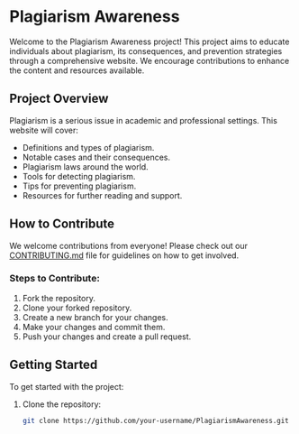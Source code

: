 # Plagiarism Awareness

Welcome to the Plagiarism Awareness project! This project aims to educate individuals about plagiarism, its consequences, and prevention strategies through a comprehensive website. We encourage contributions to enhance the content and resources available.

## Project Overview

Plagiarism is a serious issue in academic and professional settings. This website will cover:
- Definitions and types of plagiarism.
- Notable cases and their consequences.
- Plagiarism laws around the world.
- Tools for detecting plagiarism.
- Tips for preventing plagiarism.
- Resources for further reading and support.

## How to Contribute

We welcome contributions from everyone! Please check out our [CONTRIBUTING.md](CONTRIBUTING.md) file for guidelines on how to get involved.

### Steps to Contribute:
1. Fork the repository.
2. Clone your forked repository.
3. Create a new branch for your changes.
4. Make your changes and commit them.
5. Push your changes and create a pull request.

## Getting Started

To get started with the project:
1. Clone the repository:
   ```bash
   git clone https://github.com/your-username/PlagiarismAwareness.git

